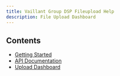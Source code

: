 ```yaml
---
title: Vaillant Group DSP Fileupload Help
description: File Upload Dashboard
---
```


## Contents

* [Getting Started](fileupload-readme.md)
* [API Documentation](fileupload-documentation.html)
* [Upload Dashboard](fileupload-dashboard.md)

